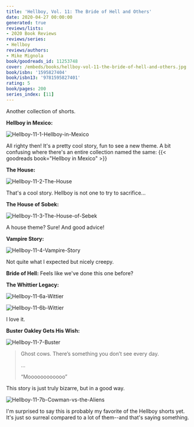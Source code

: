 ```yaml
---
title: 'Hellboy, Vol. 11: The Bride of Hell and Others'
date: 2020-04-27 00:00:00
generated: true
reviews/lists:
- 2020 Book Reviews
reviews/series:
- Hellboy
reviews/authors:
- Mike Mignola
book/goodreads_id: 11253748
cover: /embeds/books/hellboy-vol-11-the-bride-of-hell-and-others.jpg
book/isbn: '1595827404'
book/isbn13: '9781595827401'
rating: 5
book/pages: 200
series_index: [11]
---
```

Another collection of shorts.  

**Hellboy in Mexico:**  

<!--more-->

![Hellboy-11-1-Hellboy-in-Mexico](/embeds/books/attachments/hellboy-11-1-hellboy-in-mexico.png)  

All righty then! It's a pretty cool story, fun to see a new theme. A bit confusing where there's an entire collection named the same: {{< goodreads book="Hellboy in Mexico" >}}  

 **The House:**  

![Hellboy-11-2-The-House](/embeds/books/attachments/hellboy-11-2-the-house.png)  

That's a cool story. Hellboy is not one to try to sacrifice...  

 **The House of Sobek:**  

![Hellboy-11-3-The-House-of-Sebek](/embeds/books/attachments/hellboy-11-3-the-house-of-sebek.png)  

A house theme? Sure! And good advice!  

 **Vampire Story:**  

![Hellboy-11-4-Vampire-Story](/embeds/books/attachments/hellboy-11-4-vampire-story.png)  

Not quite what I expected but nicely creepy.  

 **Bride of Hell:** Feels like we've done this one before?  

 **The Whittier Legacy:**  

![Hellboy-11-6a-Wittier](/embeds/books/attachments/hellboy-11-6a-wittier.png)  

![Hellboy-11-6b-Wittier](/embeds/books/attachments/hellboy-11-6b-wittier.png)  

I love it.  

**Buster Oakley Gets His Wish:**  

![Hellboy-11-7-Buster](/embeds/books/attachments/hellboy-11-7-buster.png)  

> Ghost cows. There’s something you don’t see every day.  
>
> ...  
>
> “Moooooooooooo”  

This story is just truly bizarre, but in a good way.  

![Hellboy-11-7b-Cowman-vs-the-Aliens](/embeds/books/attachments/hellboy-11-7b-cowman-vs-the-aliens.png)  

I'm surprised to say this is probably my favorite of the Hellboy shorts yet. It's just so surreal compared to a lot of them--and that's saying something.